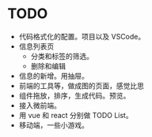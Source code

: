 # TODO
* 代码格式化的配置。项目以及 VSCode。
* 信息列表页
  * 分类和标签的筛选。
  * 删除和编辑
* 信息的新增。用抽屉。
* 前端的工具等，做成图的页面，感觉比思
* 组件拖放，排序，生成代码。预览。
* 接入微前端。
* 用 vue 和 react 分别做 TODO List。
* 移动端，一些小游戏。
